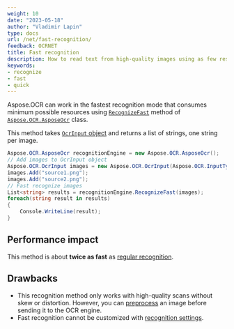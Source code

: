 ```yaml
---
weight: 10
date: "2023-05-18"
author: "Vladimir Lapin"
type: docs
url: /net/fast-recognition/
feedback: OCRNET
title: Fast recognition
description: How to read text from high-quality images using as few resources as possible.
keywords:
- recognize
- fast
- quick
---
```


Aspose.OCR can work in the fastest recognition mode that consumes minimum possible resources using [`RecognizeFast`](https://reference.aspose.com/ocr/net/aspose.ocr/asposeocr/recognizefast/) method of [`Aspose.OCR.AsposeOcr`](https://reference.aspose.com/ocr/net/aspose.ocr/asposeocr/) class.

This method takes [`OcrInput` object](/ocr/net/ocrinput/) and returns a list of strings, one string per image.

```csharp
Aspose.OCR.AsposeOcr recognitionEngine = new Aspose.OCR.AsposeOcr();
// Add images to OcrInput object
Aspose.OCR.OcrInput images = new Aspose.OCR.OcrInput(Aspose.OCR.InputType.SingleImage);
images.Add("source1.png");
images.Add("source2.png");
// Fast recognize images
List<string> results = recognitionEngine.RecognizeFast(images);
foreach(string result in results)
{
	Console.WriteLine(result);
}
```

## Performance impact

This method is about **twice as fast** as [regular recognition](/ocr/net/recognition/).

## Drawbacks

- This recognition method only works with high-quality scans without skew or distortion. However, you can [preprocess](/ocr/net/image-processing/#previewing-and-saving-processed-images) an image before sending it to the OCR engine.
- Fast recognition cannot be customized with [recognition settings](/ocr/net/recognition-settings/).
